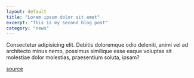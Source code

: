 ```yaml
---
layout: default
title: "Lorem ipsum dolor sit amet"
excerpt: "This is my second blog post"
category: "news"
---
```


Consectetur adipisicing elit. Debitis doloremque odio deleniti, animi vel ad architecto minus nemo, possimus similique esse eaque voluptas sit molestiae dolor molestias, praesentium soluta, ipsam?

[source](http://google.com)